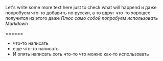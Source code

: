 Let's write some more text here just to check what will happend 
и  даже попробуем что-то добавить по русски, а то вдруг что-то хорошее получится из этого даже
*Плюс само собой попробуем использовать Markdown* 

======

-  что-то написать
-  еще что-то написать 
-  И опять написать хоть что-то что можно  как-то использовать 
